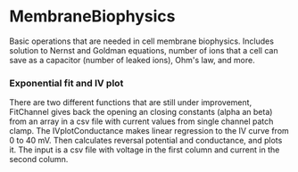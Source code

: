 # MembraneBiophysics
Basic operations that are needed in cell membrane biophysics. Includes solution to Nernst and Goldman equations, number of ions that a cell can save as a capacitor (number of leaked ions), Ohm's law, and more.

### Exponential fit and IV plot
There are two different functions that are still under improvement, FitChannel gives back the opening an closing constants (alpha an beta) from an array in a csv file with current values from single channel patch clamp. The IVplotConductance makes linear regression to the IV curve from 0 to 40 mV. Then calculates reversal potential and conductance, and plots it. The input is a csv file with voltage in the first column and current in the second column.